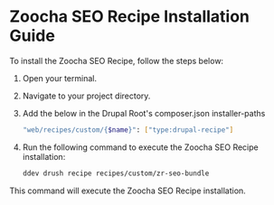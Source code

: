 # Zoocha SEO Recipe Installation Guide

To install the Zoocha SEO Recipe, follow the steps below:

1. Open your terminal.
2. Navigate to your project directory.
3. Add the below in the Drupal Root's composer.json installer-paths
    ```sh
    "web/recipes/custom/{$name}": ["type:drupal-recipe"]
    ```
4. Run the following command to execute the Zoocha SEO Recipe installation:

    ```sh
    ddev drush recipe recipes/custom/zr-seo-bundle
    ```

This command will execute the Zoocha SEO Recipe installation.
